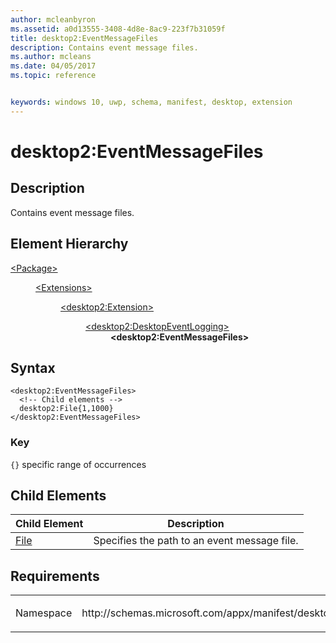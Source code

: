 ```yaml
---
author: mcleanbyron
ms.assetid: a0d13555-3408-4d8e-8ac9-223f7b31059f
title: desktop2:EventMessageFiles
description: Contains event message files.
ms.author: mcleans
ms.date: 04/05/2017
ms.topic: reference


keywords: windows 10, uwp, schema, manifest, desktop, extension 
---
```


# desktop2:EventMessageFiles


## Description
Contains event message files.

## Element Hierarchy
<dl>
<dt><a href="element-package.md">&lt;Package&gt;</a></dt>
<dd>
<dl>
<dt><a href="element-extensions.md">&lt;Extensions&gt;</a></dt>
<dd>
<dl>
<dt><a href="element-desktop2-package-extension.md">&lt;desktop2:Extension&gt;</a></dt>
<dd>
<dl>
<dt><a href="element-desktop2-DesktopEventLogging.md">&lt;desktop2:DesktopEventLogging&gt;</a></dt>
<dd><b>&lt;desktop2:EventMessageFiles&gt;</b></dd>
</dl>
</dd>
</dl>
</dd>
</dl>
</dd>
</dl>

## Syntax
```syntax
<desktop2:EventMessageFiles>
  <!-- Child elements -->
  desktop2:File{1,1000}
</desktop2:EventMessageFiles>
```

### Key
`{}` specific range of occurrences

## Child Elements
| Child Element | Description |
|---------------|-------------|
| [File](element-desktop2-file.md) | Specifies the path to an event message file. |

## Requirements

<table>
<colgroup>
<col width="50%" />
<col width="50%" />
</colgroup>
<tbody>
<tr class="odd">
<td><p>Namespace</p></td>
<td><p>http://schemas.microsoft.com/appx/manifest/desktop/windows10/2</p></td>
</tr>
</tbody>
</table>